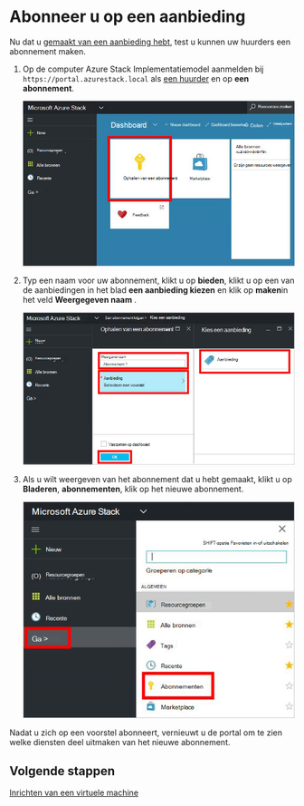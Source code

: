 <properties
    pageTitle="Abonneer u op een aanbieding en richt een VM in Azure Stack (huurder) | Microsoft Azure"
    description="Als een huurder, informatie over het abonneren op een aanbieding en richt een VM in Azure stapel."
    services="azure-stack"
    documentationCenter=""
    authors="ErikjeMS"
    manager="byronr"
    editor=""/>

<tags
    ms.service="azure-stack"
    ms.workload="na"
    ms.tgt_pltfrm="na"
    ms.devlang="na"
    ms.topic="get-started-article"
    ms.date="09/26/2016"
    ms.author="erikje"/>

# <a name="subscribe-to-an-offer"></a>Abonneer u op een aanbieding

Nu dat u [gemaakt van een aanbieding hebt](azure-stack-create-offer.md), test u kunnen uw huurders een abonnement maken.

1.  Op de computer Azure Stack Implementatiemodel aanmelden bij `https://portal.azurestack.local` als [een huurder](azure-stack-connect-azure-stack.md#log-in-as-a-tenant) en op **een abonnement**.

    ![](media/azure-stack-subscribe-plan-provision-vm/image01.png)

2.  Typ een naam voor uw abonnement, klikt u op **bieden**, klikt u op een van de aanbiedingen in het blad **een aanbieding kiezen** en klik op **maken**in het veld **Weergegeven naam** .

    ![](media/azure-stack-subscribe-plan-provision-vm/image02.png)

4.  Als u wilt weergeven van het abonnement dat u hebt gemaakt, klikt u op **Bladeren**, **abonnementen**, klik op het nieuwe abonnement.  

    ![](media/azure-stack-subscribe-plan-provision-vm/image03.png)


Nadat u zich op een voorstel abonneert, vernieuwt u de portal om te zien welke diensten deel uitmaken van het nieuwe abonnement.




## <a name="next-steps"></a>Volgende stappen

[Inrichten van een virtuele machine](azure-stack-provision-vm.md)
